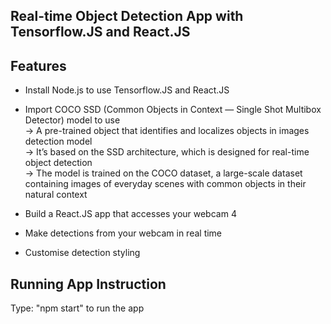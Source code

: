 ## Real-time Object Detection App with Tensorflow.JS and React.JS 

## Features
- Install Node.js to use Tensorflow.JS and React.JS  
- Import COCO SSD (Common Objects in Context — Single Shot Multibox Detector) model to use  
-> A pre-trained object that identifies and localizes objects in images detection model  
-> It’s based on the SSD architecture, which is designed for real-time object detection    
-> The model is trained on the COCO dataset, a large-scale dataset containing images of everyday scenes with common objects in their natural context  
  
- Build a React.JS app that accesses your webcam 4
- Make detections from your webcam in real time
- Customise detection styling

## Running App Instruction
Type: "npm start" to run the app
